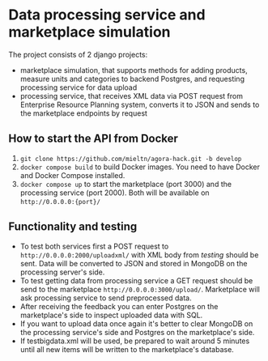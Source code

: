 # Data processing service and marketplace simulation
The project consists of 2 django projects:
- marketplace simulation, that supports methods for adding products, measure units and categories to backend Postgres, and requesting processing service for data upload
- processing service, that receives XML data via POST request from Enterprise Resource Planning system, converts it to JSON and sends to the marketplace endpoints by request

## How to start the API from Docker

1. `git clone https://github.com/mieltn/agora-hack.git -b develop`
2. `docker compose build` to build Docker images. You need to have Docker and Docker Compose installed.
3. `docker compose up` to start the marketplace (port 3000) and the processing service (port 2000). Both will be available on `http://0.0.0.0:{port}/`

## Functionality and testing

- To test both services first a POST request to `http://0.0.0.0:2000/uploadxml/` with XML body from <i>testing</i> should be sent. Data will be converted to JSON and stored in MongoDB on the processing server's side.
- To test getting data from processing service a GET request should be send to the marketplace `http://0.0.0.0:3000/upload/`. Marketplace will ask processing service to send preprocessed data.
- After receiving the feedback you can enter Postgres on the marketplace's side to inspect uploaded data with SQL.
- If you want to upload data once again it's better to clear MongoDB on the processing service's side and Postgres on the marketplace's side.
- If testbigdata.xml will be used, be prepared to wait around 5 minutes until all new items will be written to the marketplace's database.